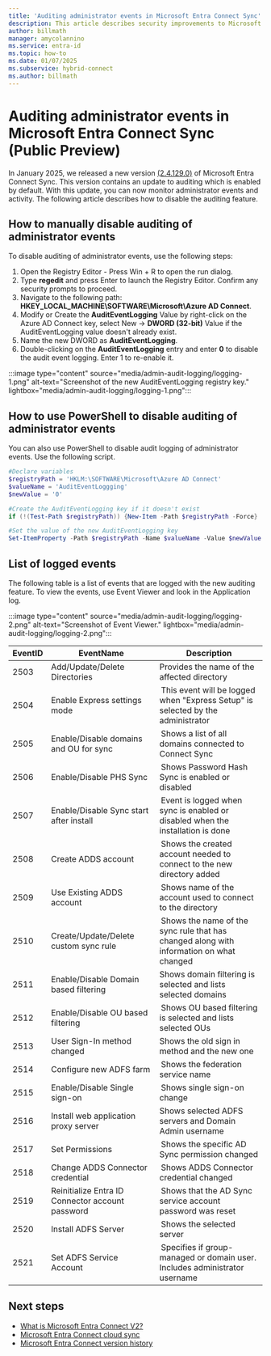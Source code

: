 ```yaml
---
title: 'Auditing administrator events in Microsoft Entra Connect Sync'
description: This article describes security improvements to Microsoft Entra Connect Sync and how to enable logging of administrator activities.
author: billmath
manager: amycolannino
ms.service: entra-id
ms.topic: how-to
ms.date: 01/07/2025
ms.subservice: hybrid-connect
ms.author: billmath
---
```


# Auditing administrator events in Microsoft Entra Connect Sync (Public Preview)

In January 2025, we released a new version [(2.4.129.0)](reference-connect-version-history.md#241290) of Microsoft Entra Connect Sync. This version contains an update to auditing which is enabled by default. With this update, you can now monitor administrator events and activity. The following article describes how to disable the auditing feature. 


## How to manually disable auditing of administrator events
To disable auditing of administrator events, use the following steps:

1. Open the Registry Editor - Press Win + R to open the run dialog. 
2. Type **regedit** and press Enter to launch the Registry Editor. Confirm any security prompts to proceed. 
3. Navigate to the following path: **HKEY_LOCAL_MACHINE\SOFTWARE\Microsoft\Azure AD Connect**. 
4. Modify or Create the **AuditEventLogging** Value by right-click on the Azure AD Connect key, select New -> **DWORD (32-bit)** Value if the AuditEventLogging value doesn't already exist. 
5. Name the new DWORD as **AuditEventLogging**. 
6. Double-clicking on the **AuditEventLogging** entry and enter **0** to disable the audit event logging. Enter 1 to re-enable it. 

:::image type="content" source="media/admin-audit-logging/logging-1.png" alt-text="Screenshot of the new AuditEventLogging registry key." lightbox="media/admin-audit-logging/logging-1.png":::


## How to use PowerShell to disable auditing of administrator events
You can also use PowerShell to disable audit logging of administrator events. Use the following script.

 ```powershell
 #Declare variables
 $registryPath = 'HKLM:\SOFTWARE\Microsoft\Azure AD Connect'
 $valueName = 'AuditEventLoggging'
 $newValue = '0'

 #Create the AuditEventLogging key if it doesn't exist
 if (!(Test-Path $registryPath)) {New-Item -Path $registryPath -Force}

 #Set the value of the new AuditEventLogging key
 Set-ItemProperty -Path $registryPath -Name $valueName -Value $newValue
 ```

## List of logged events
The following table is a list of events that are logged with the new auditing feature. To view the events, use Event Viewer and look in the Application log. 

:::image type="content" source="media/admin-audit-logging/logging-2.png" alt-text="Screenshot of Event Viewer." lightbox="media/admin-audit-logging/logging-2.png":::

|EventID|EventName|Description|
|-----|-----|-----|
|2503|Add/Update/Delete Directories|Provides the name of the affected directory|
|2504|Enable Express settings mode| This event will be logged when "Express Setup" is selected by the administrator|
|2505|Enable/Disable domains and OU for sync| Shows a list of all domains connected to Connect Sync|
|2506|Enable/Disable PHS Sync| Shows Password Hash Sync is enabled or disabled|
|2507|Enable/Disable Sync start after install| Event is logged when sync is enabled or disabled when the installation is done|
|2508|Create ADDS account| Shows the created account needed to connect to the new directory added|
|2509|Use Existing ADDS account| Shows name of the account used to connect to the directory|
|2510|Create/Update/Delete custom sync rule| Shows the name of the sync rule that has changed along with information on what changed|
|2511|Enable/Disable Domain based filtering|Shows domain filtering is selected and lists selected domains|
|2512|Enable/Disable OU based filtering| Shows OU based filtering is selected and lists selected OUs |
|2513|User Sign-In method changed|Shows the old sign in method and the new one |
|2514|Configure new ADFS farm| Shows the federation service name|
|2515|Enable/Disable Single sign-on| Shows single sign-on change |
|2516|Install web application proxy server|Shows selected ADFS servers and Domain Admin username|
|2517|Set Permissions| Shows the specific AD Sync permission changed|
|2518|Change ADDS Connector credential| Shows ADDS Connector credential changed|
|2519|Reinitialize Entra ID Connector account password| Shows that the AD Sync service account password was reset|
|2520|Install ADFS Server| Shows the selected server|
|2521|Set ADFS Service Account| Specifies if group-managed or domain user. Includes administrator username|


 ## Next steps

- [What is Microsoft Entra Connect V2?](whatis-azure-ad-connect-v2.md)
- [Microsoft Entra Connect cloud sync](/azure/active-directory/cloud-sync/what-is-cloud-sync)
- [Microsoft Entra Connect version history](reference-connect-version-history.md)
